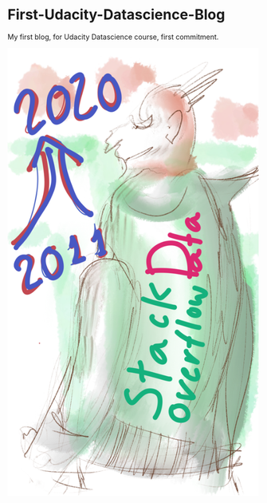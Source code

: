 # First-Udacity-Datascience-Blog
My first blog, for Udacity Datascience course, first commitment.

![lil devil](https://github.com/epasseto/First-Udacity-Datascience-Blog/blob/main/lildev.png)
